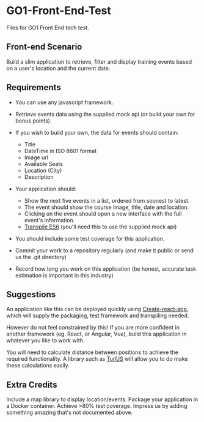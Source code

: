 # GO1-Front-End-Test
Files for GO1 Front End tech test.

## Front-end Scenario

Build a slim application to retrieve, filter and display training events based on a user's location and the current date.

## Requirements
* You can use any javascript framework.
* Retrieve events data using the supplied mock api (or build your own for bonus points).
* If you wish to build your own, the data for events should contain:
    - Title
    - DateTime in ISO 8601 format
    - Image url
    - Available Seats
    - Location (City)
    - Description

* Your application should:
    - Show the next five events in a list, ordered from soonest to latest.
    - The event should show the course image, title, date and location.
    - Clicking on the event should open a new interface with the full event's information.
    - [Transpile ES6](https://css-tricks.com/transpiling-es6/) (you'll need this to use the supplied mock api)

* You should include some test coverage for this application.
* Commit your work to a repository regularly (and make it public or send us the .git directory)
* Record how long you work on this application (be honest, accurate task estimation is important in this industry)

## Suggestions
An application like this can be deployed quickly using [Create-react-app](https://github.com/facebook/create-react-app), which will supply the packaging, test framework and transpiling needed.

However do not feel constrained by this! If you are more confident in another framework (eg. React, or Angular, Vue), build this application in whatever you like to work with.

You will need to calculate distance between positions to achieve the required functionality.  A library such as [TurfJS](http://turfjs.org/) will allow you to do make these calculations easily.

## Extra Credits
Include a map library to display location/events.
Package your application in a Docker container.
Achieve >80% test coverage.
Impress us by adding something amazing that's not documented above.
